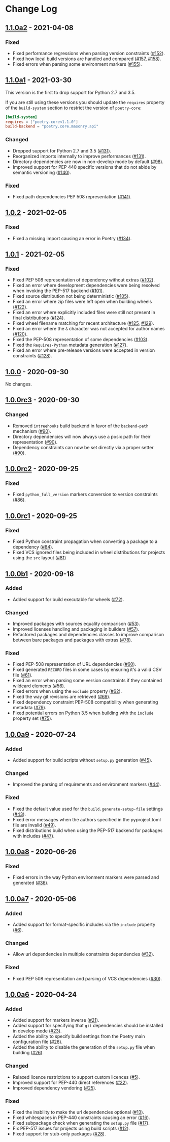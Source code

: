 # Change Log

## [1.1.0a2] - 2021-04-08

### Fixed

- Fixed performance regressions when parsing version constraints ([#152](https://github.com/python-poetry/poetry-core/pull/152)).
- Fixed how local build versions are handled and compared ([#157](https://github.com/python-poetry/poetry-core/pull/157), [#158](https://github.com/python-poetry/poetry-core/pull/158)).
- Fixed errors when parsing some environment markers ([#155](https://github.com/python-poetry/poetry-core/pull/155)).


## [1.1.0a1] - 2021-03-30

This version is the first to drop support for Python 2.7 and 3.5.

If you are still using these versions you should update the `requires` property of the `build-system` section
to restrict the version of `poetry-core`:

```toml
[build-system]
requires = ["poetry-core<1.1.0"]
build-backend = "poetry.core.masonry.api"
```

### Changed

- Dropped support for Python 2.7 and 3.5 ([#131](https://github.com/python-poetry/poetry-core/pull/131)).
- Reorganized imports internally to improve performances ([#131](https://github.com/python-poetry/poetry-core/pull/131)).
- Directory dependencies are now in non-develop mode by default ([#98](https://github.com/python-poetry/poetry-core/pull/98)).
- Improved support for PEP 440 specific versions that do not abide by semantic versioning ([#140](https://github.com/python-poetry/poetry-core/pull/140)).

### Fixed

- Fixed path dependencies PEP 508 representation ([#141](https://github.com/python-poetry/poetry-core/pull/141)).


## [1.0.2] - 2021-02-05

### Fixed

- Fixed a missing import causing an error in Poetry ([#134](https://github.com/python-poetry/poetry-core/pull/134)).


## [1.0.1] - 2021-02-05

### Fixed

- Fixed PEP 508 representation of dependency without extras ([#102](https://github.com/python-poetry/poetry-core/pull/102)).
- Fixed an error where development dependencies were being resolved when invoking the PEP-517 backend ([#101](https://github.com/python-poetry/poetry-core/pull/101)).
- Fixed source distribution not being deterministic ([#105](https://github.com/python-poetry/poetry-core/pull/105)).
- Fixed an error where zip files were left open when building wheels ([#122](https://github.com/python-poetry/poetry-core/pull/122)).
- Fixed an error where explicitly included files were still not present in final distributions ([#124](https://github.com/python-poetry/poetry-core/pull/124)).
- Fixed wheel filename matching for recent architecture ([#125](https://github.com/python-poetry/poetry-core/pull/125), [#129](https://github.com/python-poetry/poetry-core/pull/129)).
- Fixed an error where the `&` character was not accepted for author names ([#120](https://github.com/python-poetry/poetry-core/pull/120)).
- Fixed the PEP-508 representation of some dependencies ([#103](https://github.com/python-poetry/poetry-core/pull/103)).
- Fixed the `Requires-Python` metadata generation ([#127](https://github.com/python-poetry/poetry-core/pull/127)).
- Fixed an error where pre-release versions were accepted in version constraints ([#128](https://github.com/python-poetry/poetry-core/pull/128)).


## [1.0.0] - 2020-09-30

No changes.


## [1.0.0rc3] - 2020-09-30

### Changed

- Removed `intreehooks` build backend in favor of the `backend-path` mechanism ([#90](https://github.com/python-poetry/poetry-core/pull/90)).
- Directory dependencies will now always use a posix path for their representation ([#90](https://github.com/python-poetry/poetry-core/pull/91)).
- Dependency constraints can now be set directly via a proper setter ([#90](https://github.com/python-poetry/poetry-core/pull/90)).


## [1.0.0rc2] - 2020-09-25

### Fixed

- Fixed `python_full_version` markers conversion to version constraints ([#86](https://github.com/python-poetry/core/pull/86)).


## [1.0.0rc1] - 2020-09-25

### Fixed

- Fixed Python constraint propagation when converting a package to a dependency ([#84](https://github.com/python-poetry/core/pull/84)).
- Fixed VCS ignored files being included in wheel distributions for projects using the `src` layout ([#81](https://github.com/python-poetry/core/pull/81))


## [1.0.0b1] - 2020-09-18

### Added

- Added support for build executable for wheels ([#72](https://github.com/python-poetry/core/pull/72)).

### Changed

- Improved packages with sources equality comparison ([#53](https://github.com/python-poetry/core/pull/53)).
- Improved licenses handling and packaging in builders ([#57](https://github.com/python-poetry/core/pull/57)).
- Refactored packages and dependencies classes to improve comparison between bare packages and packages with extras ([#78](https://github.com/python-poetry/core/pull/78)).

### Fixed

- Fixed PEP-508 representation of URL dependencies ([#60](https://github.com/python-poetry/core/pull/60)).
- Fixed generated `RECORD` files in some cases by ensuring it's a valid CSV file ([#61](https://github.com/python-poetry/core/pull/61)).
- Fixed an error when parsing some version constraints if they contained wildcard elements ([#56](https://github.com/python-poetry/core/pull/56)).
- Fixed errors when using the `exclude` property ([#62](https://github.com/python-poetry/core/pull/62)).
- Fixed the way git revisions are retrieved ([#69](https://github.com/python-poetry/core/pull/69)).
- Fixed dependency constraint PEP-508 compatibility when generating metadata ([#79](https://github.com/python-poetry/core/pull/79)).
- Fixed potential errors on Python 3.5 when building with the `include` property set ([#75](https://github.com/python-poetry/core/pull/75)).


## [1.0.0a9] - 2020-07-24

### Added

- Added support for build scripts without `setup.py` generation ([#45](https://github.com/python-poetry/core/pull/45)).

### Changed

- Improved the parsing of requirements and environment markers ([#44](https://github.com/python-poetry/core/pull/44)).

### Fixed

- Fixed the default value used for the `build.generate-setup-file` settings ([#43](https://github.com/python-poetry/core/pull/43)).
- Fixed error messages when the authors specified in the pyproject.toml file are invalid ([#49](https://github.com/python-poetry/core/pull/49)).
- Fixed distributions build when using the PEP-517 backend for packages with includes ([#47](https://github.com/python-poetry/core/pull/47)).


## [1.0.0a8] - 2020-06-26

### Fixed

- Fixed errors in the way Python environment markers were parsed and generated ([#36](https://github.com/python-poetry/core/pull/36)).


## [1.0.0a7] - 2020-05-06

### Added

- Added support for format-specific includes via the `include` property ([#6](https://github.com/python-poetry/core/pull/6)).

### Changed

- Allow url dependencies in multiple constraints dependencies ([#32](https://github.com/python-poetry/core/pull/32)).

### Fixed

- Fixed PEP 508 representation and parsing of VCS dependencies ([#30](https://github.com/python-poetry/core/pull/30)).


## [1.0.0a6] - 2020-04-24


### Added

- Added support for markers inverse ([#21](https://github.com/python-poetry/core/pull/21)).
- Added support for specifying that `git` dependencies should be installed in develop mode ([#23](https://github.com/python-poetry/core/pull/23)).
- Added the ability to specify build settings from the Poetry main configuration file ([#26](https://github.com/python-poetry/core/pull/26)).
- Added the ability to disable the generation of the `setup.py` file when building ([#26](https://github.com/python-poetry/core/pull/26)).

### Changed

- Relaxed licence restrictions to support custom licences ([#5](https://github.com/python-poetry/core/pull/5)).
- Improved support for PEP-440 direct references ([#22](https://github.com/python-poetry/core/pull/22)).
- Improved dependency vendoring ([#25](https://github.com/python-poetry/core/pull/25)).

### Fixed

- Fixed the inability to make the url dependencies optional ([#13](https://github.com/python-poetry/core/pull/13)).
- Fixed whitespaces in PEP-440 constraints causing an error ([#16](https://github.com/python-poetry/core/pull/16)).
- Fixed subpackage check when generating the `setup.py` file ([#17](https://github.com/python-poetry/core/pull/17)).
- Fix PEP-517 issues for projects using build scripts ([#12](https://github.com/python-poetry/core/pull/12)).
- Fixed support for stub-only packages ([#28](https://github.com/python-poetry/core/pull/28)).


[Unreleased]: https://github.com/python-poetry/poetry-core/compare/1.1.0a2...master
[1.1.0a2]: https://github.com/python-poetry/poetry-core/releases/tag/1.1.0a2
[1.1.0a1]: https://github.com/python-poetry/poetry-core/releases/tag/1.1.0a1
[1.0.2]: https://github.com/python-poetry/poetry-core/releases/tag/1.0.2
[1.0.1]: https://github.com/python-poetry/poetry-core/releases/tag/1.0.1
[1.0.0]: https://github.com/python-poetry/poetry-core/releases/tag/1.0.0
[1.0.0rc3]: https://github.com/python-poetry/poetry-core/releases/tag/1.0.0rc3
[1.0.0rc2]: https://github.com/python-poetry/poetry-core/releases/tag/1.0.0rc2
[1.0.0rc1]: https://github.com/python-poetry/poetry-core/releases/tag/1.0.0rc1
[1.0.0b1]: https://github.com/python-poetry/poetry-core/releases/tag/1.0.0b1
[1.0.0a9]: https://github.com/python-poetry/poetry-core/releases/tag/1.0.0a9
[1.0.0a8]: https://github.com/python-poetry/poetry-core/releases/tag/1.0.0a8
[1.0.0a7]: https://github.com/python-poetry/poetry-core/releases/tag/1.0.0a7
[1.0.0a6]: https://github.com/python-poetry/poetry-core/releases/tag/1.0.0a6

